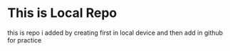 # This is Local Repo

this is repo i added by creating first in local device and then 
add in github for practice